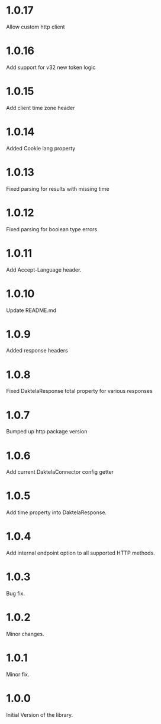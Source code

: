# 1.0.17

Allow custom http client

# 1.0.16

Add support for v32 new token logic

# 1.0.15

Add client time zone header

# 1.0.14

Added Cookie lang property

# 1.0.13

Fixed parsing for results with missing time

# 1.0.12

Fixed parsing for boolean type errors

# 1.0.11

Add Accept-Language header.

# 1.0.10

Update README.md

# 1.0.9

Added response headers

# 1.0.8

Fixed DaktelaResponse total property for various responses

# 1.0.7

Bumped up http package version

# 1.0.6

Add current DaktelaConnector config getter

# 1.0.5

Add time property into DaktelaResponse.

# 1.0.4

Add internal endpoint option to all supported HTTP methods.

# 1.0.3

Bug fix.

# 1.0.2

Minor changes.

# 1.0.1

Minor fix.

# 1.0.0

Initial Version of the library.
